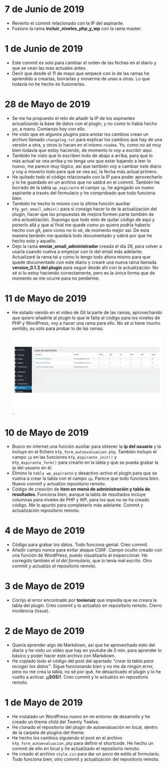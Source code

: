 # 7 de Junio de 2019
- Revierto el commit relacionado con la IP del aspirante.
- Fusiono la rama **incluir_niveles_php_y_wp** con la rama master.

# 1 de Junio de 2019
- Este commit es solo para cambiar el orden de las fechas en el diario y que se vean las más actuales antes.
- Decir que desde el 11 de mayo que empecé con lo de las ramas he aprendido a crearlas, borrarlas y moverme de unas a otras. Lo que todavía no he hecho es fusionarlas.

# 28 de Mayo de 2019
- Se me ha propuesto el reto de añadir la IP de los aspirantes actualizando la base de datos con el plugin, y no como lo había hecho yo, a mano. Comienzo hoy con ello.
- He visto que en algunos plugins para anotar los cambios crean un archivo llamado `changelog.txt` para explicar los cambios que hay de una versión a otra, y otros lo hacen en el mismo `readme`. Yo, como no sé muy bien todavía que estoy haciendo, de momento lo voy a escribir aquí.
- También he visto que lo escriben todo de abajo a arriba, para que lo más actual se vea arriba y no tenga uno que estar bajando a leer lo nuevo, me parece muy lógico, así que también voy a cambiar este diario y voy a moverlo todo para que se vea así, la fecha más actual primero.
- He quitado todo el código relacionado con la IP para poder aprovecharlo y lo he guardado en un archivo que no saldrá en el commit. También he borrado de la tabla `wp_aspirante` el campo `ip`, he agregado un nuevo aspirante a través del formulario y he comprobado que todo funciona bien.
- También he hecho lo mismo con la última función auxiliar `Kfp_get_email_admin()` para si consigo hacer lo de la actualización del plugin, hacer que las propuestas de mejora formen parte también de otra actualización. Supongo que todo esto de quitar código de aquí y ponerlo allá y que al final me quede como yo quiero podría haberlo hecho con git, pero como no lo sé, de momento mejor así. De esta manera también me quedará todo documentado y sabré por que he hecho esto y aquello.
- Dejo la rama **enviar_email_administrador** creada el día 26, para volver a usarla cuando vuelva a empezar con lo del email más adelante. Actualizaré la rama tal y como lo tengo todo ahora mismo para que quede documentado con este diario y crearé una nueva rama llamada **version_0.1.2 del plugin** para seguir desde ahí con la actualización. No sé si lo estoy haciendo correctamente, pero es la única forma que de momento se me ocurre para no perderme.

# 11 de Mayo de 2019
- He estado viendo en el vídeo de Git la parte de las ramas, aprovechando que quiero añadirle al plugin lo que le falta al código para los niveles de PHP y WordPress, voy a hacer una rama para ello. No sé si tiene mucho sentido, es solo para probar lo de las ramas.
![Resultado de la tabla:](resultado-tabla-plugin.jpg).

# 10 de Mayo de 2019
- Busco en internet una función auxiliar para obtener la **ip del usuario** y la incluyo en el fichero `kfp_form_autoevaluacion.php`. También incluyo el campo `ip` en las funciones `Kfp_Aspirante_init()` y `Kfp_Aspirante_form()` para crearlo en la tabla y que se pueda grabar la ip del usuario en él.
- Elimino la `tabla wp_aspirante` y desactivo-activo el plugin para que se vuelva a crear la tabla con el campo `ip`. Parece que todo funciona bien. Nuevo commit y actualizo repositorio remoto.
- Código de creación de **item en menú de administración y tabla de resultados**. Funciona bien, aunque la tabla de resultados incluye columnas para niveles de PHP y WP, para los que no se ha creado código. Me lo apunto para completarlo más adelante. Commit y actualización repositorio remoto.

# 4 de Mayo de 2019
- Código para grabar los datos. Todo funciona genial. Creo commit.
- Añadir campo nonce para evitar ataque CSRF. Campo oculto creado con una función de WordPress, puedo visualizarlo al inspeccionar. He corregido también el *id del formulario*, que lo tenía mal escrito. Otro commit y actualizo el repositorio remoto.

# 3 de Mayo de 2019
- Corrijo el error encontrado por **tonioruiz** que impedía que se creara la tabla del plugin. Creo commit y lo actualizo en repositorio remoto. Cierro incidencia (issue).

# 2 de Mayo de 2019
- Quería aprender algo de Markdown, así que he aprovechado esto del diario y he visto un vídeo que hay en youtube de 5 min. para aprender lo básico y poder hacer este archivo con Markdown.
- He copiado todo el código del post del apartado *"crear la tabla para recoger los datos"*. Sigue funcionando bien y no me da ningún error, pero no me crea la tabla, no sé por qué, he desactivado el plugin y lo he vuelto a activar. **¡¡SOS!!**. Creo commit y lo actualizo en repositorio remoto.

# 1 de Mayo de 2019
- He instalado un WordPress nuevo en mi entorno de desarrollo y he creado un theme child del Twenty Twelve.
- He clonado el repositorio del plugin de autoevaluación en local, dentro de la carpeta de plugins del theme.
- He hecho los cambios siguiendo el post en el archivo `kfp_form_autoevaluacion.php` para definir el shortcode. He hecho un commit de ello en local y he actualizado el repositorio remoto.
- He creado el archivo `style.css` para dar un poco de estilo al formulario. Todo funciona bien, otro commit y actualización del repositorio remoto.
